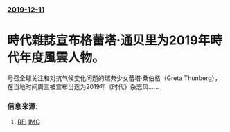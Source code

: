 ### [2019-12-11](/news/2019/12/11/index.md)

##### 
#  時代雜誌宣布格蕾塔·通贝里为2019年時代年度風雲人物。 

号召全球关注和对抗气候变化问题的瑞典少女蕾塔·桑伯格（Greta Thunberg），在当地时间周三被宣布当选为2019年《时代》杂志风……


### 信息来源:

1. [RFI](http://www.rfi.fr/cn/%E7%94%9F%E6%80%81/20191211-%E7%91%9E%E5%85%B8%E5%B0%91%E5%A5%B3%E6%A1%91%E4%BC%AF%E6%A0%BC%E5%BD%93%E9%80%89%E6%97%B6%E4%BB%A3%E6%9D%82%E5%BF%97%E5%B9%B4%E5%BA%A6%E9%A3%8E%E4%BA%91%E4%BA%BA%E7%89%A9) [IMG](http://scd.cn.rfi.fr/sites/chinese.filesrfi/dynimagecache/0/50/975/551/1024/578/sites/images.rfi.fr/files/aefimagesnew/aef_image/1278731-greta-thunberg-personnalite-de-l-annee-du-time.jpg)
